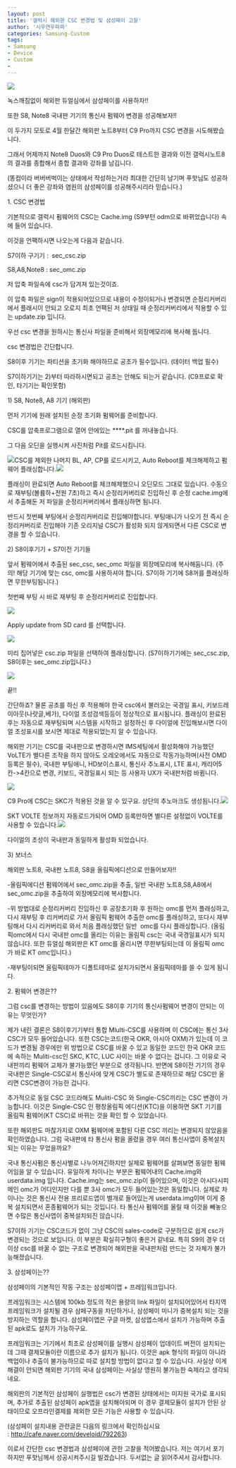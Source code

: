 ```yaml
---
layout: post
title: '갤럭시 해외판 CSC 변경법 및 삼성페이 고찰'
author: '시우연우파파'
categories: Samsung-Custom
tags:
- Samsung
- Device
- Custom
-
---
```



<script> location.href='https://cafe.naver.com/develoid/795358' ; </script>

<p><img src="https://dthumb-phinf.pstatic.net/?src=%22https%3A%2F%2Fcafeptthumb-phinf.pstatic.net%2FMjAxNzEyMzFfMTg3%2FMDAxNTE0NzI0Mzk3NDM2.EjYQ-bdiG3LKFHRn75mQ7eBBKhVM5uj38GOVJgD1fykg.k0_RT99TaGnkWmNJGXAcRQJSpMijrzTByQNphac_hqEg.PNG.searphiel9%2F%25EA%25B2%258C%25EC%258B%259C%25EA%25B8%2580_%25EC%259E%2591%25EC%2584%25B1_%25EC%25A0%2584_%25EA%25BC%25AD_%25EC%259D%25BD%25EC%2596%25B4%25EC%25A3%25BC%25EC%2584%25B8%25EC%259A%2594_%2528IT_%25EC%2586%258C%25ED%2586%25B5_%25EA%25B2%258C%25EC%258B%259C%25ED%258C%2590.png%3Ftype%3Dw740%22&amp;type=cafe_wa740"><p>녹스깨짐없이 해외판 듀얼심에서 삼성페이를 사용하자!!</p>
<p>또한 S8, Note8 국내판 기기의 통신사 펌웨어 변경을 성공해보자!!</p>
<p>이 두가지 모토로 4월 한달간 해외판 노트8부터 C9 Pro까지 CSC 변경을 시도해봤습니다.&nbsp;</p>
<p>그래서 어제까지 Note8 Duos와 C9 Pro Duos로 테스트한 결과와 이전 갤럭시노트8의 결과를 종합해서 종합 결과와 강좌를 남김니다.</p>
<p>(똥컴이라 버버버벅이는 상태에서 작성하는거라 최대한 간단히 남기며 푸핫님도 성공하셨으니 더 좋은 강좌와 염원의 삼성페이를 성공해주시리라 믿습니다.)</p>
<p>1. CSC 변경법</p>
<p></p>
<p>기본적으로 갤럭시 펌웨어의 CSC는 Cache.img (S9부턴 odm으로 바뀌었습니다) 속에 들어 있습니다.</p>
<p>이것을 언팩하시면 나오는게 다음과 같습니다.</p>
<p></p>
<p>S7이하 구기기 :&nbsp; sec_csc.zip</p>
<p>S8,A8,Note8 : sec_omc.zip</p>
<p>저 압축 파일속에 csc가 담겨져 있는것이죠.&nbsp;</p>
<p>이 압축 파일은 sign이 적용되어있으므로 내용이 수정이되거나 변경되면 순정리커버리에서 플래시이 안되고 오로지 최초 언팩된 저 상태일 때 순정리커버리에서 적용할 수 있는 update.zip 입니다.</p>
<p>우선 csc 변경을 원하시는 통신사 파일을 준비해서 외장메모리에 복사해 둡니다.</p>
<p>csc 변경법은 간단합니다.</p>
<p>S8이후 기기는 파티션을 초기화 해야하므로 공초가 필수입니다. (데이터 백업 필수)</p>
<p>S7이하기기는 2)부터 따라하시면되고 공초는 안해도 되는거 같습니다. (C9프로로 확인, 타기기는 확인못함)</p>
<p>1) S8, Note8, A8 기기 (해외판)</p>
<p>먼저 기기에 원래 설치된 순정 초기화 펌웨어를 준비합니다.</p>
<p>CSC를 압축프로그램으로 열어 안에있는 ****.pit 를 꺼내놓습니다.</p>
<p>그 다음 오딘을 실행시켜 사진처럼&nbsp;Pit를 로드시킴니다.</p>
<p><img src="https://cafeptthumb-phinf.pstatic.net/MjAxODA0MjhfMTUg/MDAxNTI0ODQ1NTIyMTQ4.TsCQA63IK6sV2V0uGtiTn022ZN5xBvXZCUOJHHg5SW4g.w5lwxYwwaM9_9LWHy0PHvwl4g25F9xUxoOkQjxDJHzMg.PNG.fantasyrock/odin_02.png?type=w740">CSC를 제외한 나머지 BL, AP, CP를 로드시키고, Auto Reboot를 체크해제하고 펌웨어 플래싱합니다.<img src="https://cafeptthumb-phinf.pstatic.net/MjAxODA0MjhfMTY2/MDAxNTI0ODQ1NTIyMjc1.1Cy-rjSQ0a0yR5Zl-903UAFXK3rTmgrGw4zfaeSxDhsg.WOipD2vWrYIeC8CpKd9x-rFqCqPNuL-LBQ10qMhhIPIg.PNG.fantasyrock/odin_03.png?type=w740"></p>
<p>플래싱이 완료되면 Auto Reboot를 체크해제했으니 오딘모드 그대로 있습니다. 수동으로 재부팅(볼륨하+전원 7초)하고 즉시 순정리커버리로 진입하신 후&nbsp;순정 cache.img에서 추출해둔 저 파일을 순정리커버리에서 플래싱하면 됨니다.</p>
<p>반드시 첫번째 부팅에서 순정리커버리로 진입해야합니다. 부팅애니가 나오기 전 즉시 순정리커버리로 진입해야 기존 오리지널 CSC가 활성화 되지 않게되면서 다른 CSC로 변경을 할 수 있습니다.&nbsp;</p>
<p>2) S8이후기기 + S7이전 기기들</p>
<p>앞서 펌웨어에서 추출된 sec_csc, sec_omc 파일을 외장메모리에 복사해둠니다. (주의! 해당 기기에 맞는 csc, omc를 사용하셔야 합니다. S7이하 기기에 S8꺼를 플래싱하면 무한부팅됨니다.)</p>
<p>첫번째 부팅 시 바로 재부팅 후 순정리커버리로 진입합니다.</p>
<p><img src="https://cafeptthumb-phinf.pstatic.net/MjAxODA0MjdfMTgw/MDAxNTI0ODM3MjgzMDI4.J-r2z1AHjbbuv1_R2q9vpi1cFaZpa-02zo-iOuCbqQsg.grQEbLKPyxO543iHjDeiY-ei1XrcZEatexQpnsyYv54g.JPEG.fantasyrock/20180427_223643.jpg?type=w740"></p>
<p>Apply update from SD card 를 선택합니다.</p>
<p><img src="https://cafeptthumb-phinf.pstatic.net/MjAxODA0MjdfNyAg/MDAxNTI0ODM3MzE1OTkx.p2zdce27wCtlZO3qUKn56IVjdMCtxWfx1hio__bI_fcg.3PlSj3Ij3kAqN5Z2G0LzKsghqgBM7Jy2DNQAWLyjLocg.JPEG.fantasyrock/20180427_223758.jpg?type=w740"></p>
<p>미리 집어넣은 csc.zip 파일을 선택하여 플래싱합니다. (S7이하기기에는 sec_csc.zip, S8이후는 sec_omc.zip입니다.)</p>
<p><img src="https://cafeptthumb-phinf.pstatic.net/MjAxODA0MjdfNzgg/MDAxNTI0ODM3MzQ3MDEy.BgF69nPh309Xlk4JhXho23FhVQdWbiHmIF3Myao7AeQg.P8-uOpi1cWwv2Cut65LLL6sTIqxbHtnxz68aspSpg0sg.JPEG.fantasyrock/20180427_223824.jpg?type=w740"></p>
<p>끝!!</p>
<p>간단하죠? 물론 공초를 하신 후 적용해야 한국 csc에서 불러오는 국경일 표시, 키보드레이아웃(나랏글,베가), 다이얼 초성검색등등이 정상적으로 표시됨니다.&nbsp;플래싱이 완료된 후는 자동으로 재부팅되며 시스템을 시작하고 설정하신 후 다이얼에 진입해보시면 다이얼 초성표시를 보시면 제대로 적용되었는지 알 수 있습니다.</p>
<p>해외판 기기는 CSC를 국내판으로 변경하시면 IMS세팅에서 활성화해야 가능했던 VoLTE가 별다른 조작을 하지 않아도 오레오에서도 자동으로 작동가능하며(사전 OMD등록은 필수), 국내판 부팅애니, HD보이스표시, 통신사 추노표시, LTE 표시, 캐리어5칸-&gt;4칸으로 변경, 키보드, 국경일표시 되는 등 사용자 UX가 국내판처럼 바뀜니다.</p>
<p><img src="https://cafeptthumb-phinf.pstatic.net/MjAxODA0MjdfOTAg/MDAxNTI0ODQwNTg2NzE5.nIR8EkR3_2xgEiIN8iz9CqPz9BFzpT4VuT8b4R9DWoIg.2W3aWBPOsrJgDNZB_eyP7M9pc1WDF6vjpPnmrR8JH54g.JPEG.fantasyrock/20180427_234626.jpg?type=w740"></p>
<p>C9 Pro에 CSC는 SKC가 적용된 것을 알 수 있구요. 상단의 추노마크도 생성됨니다.<img src="https://cafeptthumb-phinf.pstatic.net/MjAxODA0MjdfMjAg/MDAxNTI0ODQwNTg2OTAy.PUmdhRu2MZx4xMoU2lNB_J4JUy-xIeg0E4TWDxwkKLIg.ge3ysfDE9Wz6mAZ_GJvoQqX8JrUWG4TQEyPYS2J3Xrsg.JPEG.fantasyrock/20180427_234655.jpg?type=w740"></p>
<p>SKT VOLTE 정보까지 자동로드가되어 OMD 등록만하면 별다른 설정없이 VOLTE를 사용할 수 있습니다.<img src="https://cafeptthumb-phinf.pstatic.net/MjAxODA0MjdfNTYg/MDAxNTI0ODQwNTg3MDEw.iKxZZ2fn5e7ZuF9Xxmea7J0BMQFQieHDNdK4Fpi-Xpog.UyvezO_Y6TQWDiRXcmX-3joPqqf0v5e4s3flg8PH3cAg.JPEG.fantasyrock/20180427_233920.jpg?type=w740"></p>
<p>다이얼의 초성이 국내판과 동일하게 활성화 되었습니다.</p>
<p>3) 보너스&nbsp;</p>
<p>해외판 노트8, 국내판 노트8, S8을 올림픽에디션으로 만들어보자!!</p>
<p>-올림픽에디션 펌웨어에서 sec_omc.zip을 추출, 일반 국내판 노트8,S8,A8에서 sec_omc.zip을 추출하여 외장메모리에 복사합니다.</p>
<p>-위 방법대로 순정리커버리 진입하신 후 공장초기화 후 원하는 omc를 먼저 플래싱하고, 다시 재부팅 후 리커버리로 가서 올림픽 펌웨어 추출한 omc를 플래싱하고, 또다시 재부팅해서 다시 리커버리로 와서 처음 플래싱했던 일반&nbsp; omc를 다시 플래싱합니다. (올림픽omc에서 다시 국내판 omc를 올리는 이유는 올림픽 csc는 국내 국경일표시가 되지 않습니다. 또한 듀얼심 해외판은 KT omc를 올리시면 무한부팅되는데 이 올림픽 omc가 바로 KT omc입니다.)&nbsp;</p>
<p>-재부팅이되면 올림픽테마가 디폴트테마로 설치가되면서 올림픽테마를 쓸 수 있게 됨니다.</p>
<p>2. 펌웨어 변경은??</p>
<p>그럼 csc를 변경하는 방법이 있음에도 S8이후 기기의 통신사펌웨어 변경이 안되는 이유는 무엇인가?</p>
<p>제가 내린 결론은 S8이후기기부터 통합 Mlulti-CSC를 사용하며 이 CSC에는 통신 3사 CSC가 모두 들어있습니다. 또한 CSC는코드(한국 OKR, 아시아 OXM)가 있는데 이 코드가 변경될 경우에만 위 방법으로 CSC를 바꿀 수 있고&nbsp;동일한 코드인 한국 OKR 코드에 속하는 Muliti-csc인 SKC, KTC, LUC 사이는 바꿀 수 없다는 겁니다. 그 이유로 국내판끼리 펌웨어 교체가 불가능했던 부분으로 생각됨니다. 반면에 S8이전 기기의 경우 국내판은 Single-CSC로서 통신사에 맞게 CSC가 별도로 존재하므로 해당 CSC만 올리면 CSC변경이 가능한 겁니다.</p>
<p>추가적으로 동일&nbsp;CSC&nbsp;코드라해도 Muliti-CSC 와 Single-CSC끼리는&nbsp;CSC&nbsp;변경이 가능합니다. 이것은&nbsp;Single-CSC&nbsp;인 평창올림픽 에디션(KTC)을 이용하면 SKT 기기를 올림픽 펌웨어(KT CSC)로 바뀌는 것을 확인 할 수 있었습니다.</p>
<p>또한 해외판도 마찮가지로 OXM 펌웨어에 포함된 다른&nbsp;CSC 끼리는&nbsp;변경되지 않았음을 확인하였습니다. 그럼 국내판에&nbsp;타 통신사 펌을 올렸을 경우 여러 통신사앱이 중복설치되는 이유는 무었을까요?&nbsp;</p>
<p>국내 통신사펌은 통신사별로 나누어져긴하지만 실제로 펌웨어를 살펴보면 동일한 펌웨어임을 알 수 있습니다. 유일하게 차이나는 부분은 펌웨어내의 Cache.img와 userdata.img 입니다. Cache.img는 sec_omc.zip이 들어있으며, 이것은 아시다시피 메인 omc가 어디인지만 다를 뿐 3사 omc가 모두 들어있는것은 동일합니다. 실제로 차이나는 것은 통신사 전용 프리로드앱이 별개로 들어있는게 userdata.img이며 이게 중복 설치되면서 혼종펌웨어가 되는 것입니다. 타 통신사 펌웨어를 올릴 때 이것을 빼놓으면 수많은 통신사앱이 중복설치되진 않습니다.</p>
<p>S7이하 기기는 CSC코드가 없이 그냥 CSC의 sales-code로 구분하므로 쉽게 csc가 변경되는 것으로 보임니다. 이 부분은 확실히구형이 좋은거 같네요. 특히 S9의 경우 더이상 csc를 바꿀 수 없는 구조로 변경되어 해외판을 국내판처럼 만드는 것 자체가 불가능해졌습니다.</p>
<p>3. 삼성페이는??</p>
<p>삼성페이의 기본적인 작동 구조는 삼성페이앱 + 프레임워크입니다.</p>
<p>프레임워크는 시스템에 100kb 정도의 작은 용량의 link 파일이 설치되어있어서 타지역 프레임워크가 설치될 경우 삼페구동을 차단하거나, 삼성페이 미니가 중복설치 되는 것을 방지하는 역할을 합니다. 삼성페이앱은 구글 마켓, 삼성앱스에서 설치가 가능하며 추출된 apk로도 설치가 가능하구요.&nbsp;&nbsp;</p>
<p>프레임워크는 기기에서 최초로 삼성페이를 실행시 삼성페이 업데이트 버전이 설치되는데 그때 결제모듈이란 이름으로 추가 설치가 됨니다. 이것은 apk 형식의 파일이 아니라 백업이나 추출이 불가능하므로 따로 설치할 방법이 없다고 할 수 있습니다. 사실상 이게 해결이 안되면 해외판 기기의 국내 삼성페이는 사실상 영원히 불가능한 숙제라고 생각되네요.</p>
<p>해외판의 기본적인 삼성페이 실행법은 csc가 변경된 상태에서는 미지원 국가로 표시되며, 추가로 추출된 삼성페이 apk앱을 설치해야되며 이 경우 결제모듈이 설치가 안된 상태이므로 오프라인결제를 제외한 모든 기능은 사용할 수 있습니다.</p>
<p>(삼성페이 설치내용 관련글은 다음의 링크에서 확인하십시요 :&nbsp;<a href="http://cafe.naver.com/develoid/792263">http://cafe.naver.com/develoid/792263</a>)</p>
<p>이로서 간단한 csc 변경법과 삼성페이에 관한 고찰을 적어봤습니다. 저는 여기서 포기하지만 푸핫님께서 성공시켜주시길 빌겠습니다. 두서없는 글 읽어주셔서 감사합니다.</p>

